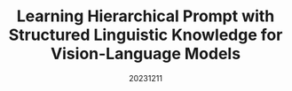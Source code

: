 ---
title: "Learning Hierarchical Prompt with Structured Linguistic Knowledge for Vision-Language Models"
date: 20231211
category: "vision"
# author_list: "Rui Shu; Cairong Zhao; Shuyang Feng; Liang Zhu; Duoqian Miao"
pub_in: "AAAI 24"
# pdf_url: "https://ieeexplore.ieee.org/document/10102515"
img_path1: "LHPSL.png"
---